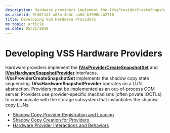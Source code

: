 ```yaml
---
description: Hardware providers implement the IVssProviderCreateSnapshotSet and IVssHardwareSnapshotProvider interfaces.
ms.assetid: 9f40f1d1-a63a-4edc-aa8d-b3998ecb2716
title: Developing VSS Hardware Providers
ms.topic: article
ms.date: 05/31/2018
---
```


# Developing VSS Hardware Providers

Hardware providers implement the [**IVssProviderCreateSnapshotSet**](/windows/desktop/api/VsProv/nn-vsprov-ivssprovidercreatesnapshotset) and [**IVssHardwareSnapshotProvider**](/windows/desktop/api/VsProv/nn-vsprov-ivsshardwaresnapshotprovider) interfaces. **IVssProviderCreateSnapshotSet** implements the shadow copy state sequencing. **IVssHardwareSnapshotProvider** operates on a LUN abstraction. Providers must be implemented as an out-of-process COM server. Providers use provider-specific mechanisms (often private IOCTLs) to communicate with the storage subsystem that instantiates the shadow copy LUNs.

-   [Shadow Copy Provider Registration and Loading](shadow-copy-provider-registration-and-loading.md)
-   [Shadow Copy Creation for Providers](shadow-copy-creation-for-providers.md)
-   [Hardware Provider Interactions and Behaviors](hardware-provider-interactions-and-behaviors.md)

 

 




